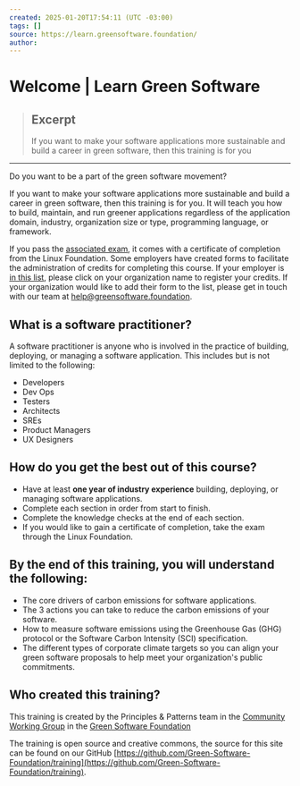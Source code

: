 ```yaml
---
created: 2025-01-20T17:54:11 (UTC -03:00)
tags: []
source: https://learn.greensoftware.foundation/
author: 
---
```


# Welcome | Learn Green Software

> ## Excerpt
> If you want to make your software applications more sustainable and build a career in green software, then this training is for you

---
Do you want to be a part of the green software movement?

If you want to make your software applications more sustainable and build a career in green software, then this training is for you. It will teach you how to build, maintain, and run greener applications regardless of the application domain, industry, organization size or type, programming language, or framework.

If you pass the [associated exam](https://grnsft.org/practitioner/lf-exam), it comes with a certificate of completion from the Linux Foundation. Some employers have created forms to facilitate the administration of credits for completing this course. If your employer is [in this list](https://docs.google.com/document/d/1Jv-f7wGyODzEySQFfVk6Vo_OAHWjf-jAdFmyfDQUgvU/edit?usp=sharing), please click on your organization name to register your credits. If your organization would like to add their form to the list, please get in touch with our team at [help@greensoftware.foundation](mailto:help@greensoftware.foundation).

## What is a software practitioner?[](https://learn.greensoftware.foundation/#what-is-a-software-practitioner "Direct link to heading")

A software practitioner is anyone who is involved in the practice of building, deploying, or managing a software application. This includes but is not limited to the following:

-   Developers
-   Dev Ops
-   Testers
-   Architects
-   SREs
-   Product Managers
-   UX Designers

## How do you get the best out of this course?[](https://learn.greensoftware.foundation/#how-do-you-get-the-best-out-of-this-course "Direct link to heading")

-   Have at least **one year of industry experience** building, deploying, or managing software applications.
-   Complete each section in order from start to finish.
-   Complete the knowledge checks at the end of each section.
-   If you would like to gain a certificate of completion, take the exam through the Linux Foundation.

## By the end of this training, you will understand the following:[](https://learn.greensoftware.foundation/#by-the-end-of-this-training-you-will-understand-the-following "Direct link to heading")

-   The core drivers of carbon emissions for software applications.
-   The 3 actions you can take to reduce the carbon emissions of your software.
-   How to measure software emissions using the Greenhouse Gas (GHG) protocol or the Software Carbon Intensity (SCI) specification.
-   The different types of corporate climate targets so you can align your green software proposals to help meet your organization's public commitments.

## Who created this training?[](https://learn.greensoftware.foundation/#who-created-this-training "Direct link to heading")

This training is created by the Principles & Patterns team in the [Community Working Group](https://community.greensoftware.foundation/) in the [Green Software Foundation](https://greensoftware.foundation/)

The training is open source and creative commons, the source for this site can be found on our GitHub [https://github.com/Green-Software-Foundation/training](https://github.com/Green-Software-Foundation/training).
